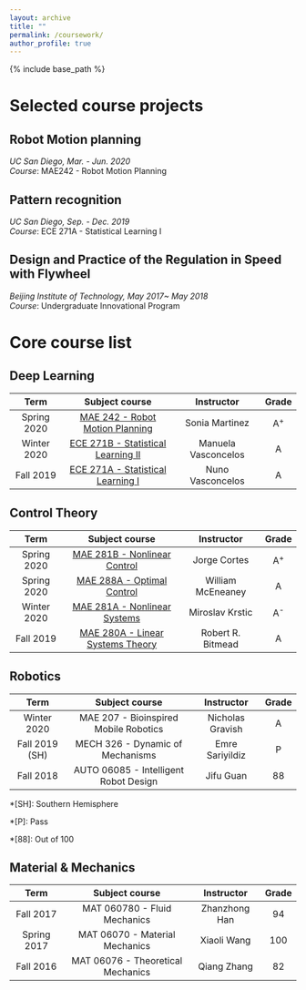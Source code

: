 ```yaml
---
layout: archive
title: ""
permalink: /coursework/
author_profile: true
---
```


{% include base_path %}

Selected course projects
======

## Robot Motion planning

*UC San Diego, Mar. - Jun. 2020*  
*Course*: MAE242 - Robot Motion Planning



## Pattern recognition

*UC San Diego, Sep. - Dec. 2019*  
*Course*: ECE 271A - Statistical Learning I


## Design and Practice of the Regulation in Speed with Flywheel 

*Beijing Institute of Technology, May 2017~ May 2018*  
*Course*: Undergraduate Innovational Program

Core course list
======

## Deep Learning

| Term | Subject course | Instructor | Grade |
| :----: | :----: | :----: | :----: |
| Spring 2020 | [MAE 242 - Robot Motion Planning](#) | Sonia Martinez |A<sup>+ |
| Winter 2020 | [ECE 271B - Statistical Learning II](#) | Manuela Vasconcelos | A |
| Fall 2019 | [ECE 271A - Statistical Learning I](#) | Nuno Vasconcelos |A |

## Control Theory

| Term | Subject course | Instructor | Grade |
| :----: | :----: | :----: | :----: |
| Spring 2020 | [MAE 281B - Nonlinear Control](#) | Jorge Cortes | A<sup>+ |
| Spring 2020 |[MAE 288A - Optimal Control](#) | William McEneaney |A |
| Winter 2020 | [MAE 281A - Nonlinear Systems](#) | Miroslav Krstic | A<sup>- |
| Fall 2019 | [MAE 280A - Linear Systems Theory](#) | Robert R. Bitmead | A |
  
## Robotics

| Term | Subject course | Instructor | Grade |
| :----: | :----: | :----: | :----: |
| Winter 2020 | MAE 207 - Bioinspired Mobile Robotics | Nicholas Gravish | A |
| Fall 2019 (SH) | MECH 326 - Dynamic of Mechanisms | Emre Sariyildiz | P |
| Fall 2018 | AUTO 06085 - Intelligent Robot Design | Jifu Guan | 88 |

*[SH]: Southern Hemisphere

*[P]: Pass

*[88]: Out of 100

## Material & Mechanics

| Term | Subject course | Instructor | Grade |
| :----: | :----: | :----: | :----: |
| Fall 2017 | MAT 060780 - Fluid Mechanics | Zhanzhong Han | 94 |
| Spring 2017 | MAT 06070 - Material Mechanics | Xiaoli Wang | 100 |
| Fall 2016 | MAT 06076 - Theoretical Mechanics | Qiang Zhang | 82 |
